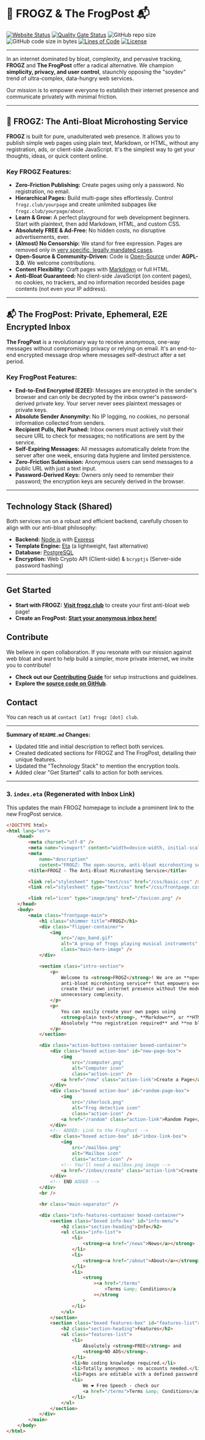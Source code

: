 # 🐸 FROGZ & The FrogPost 📬

[![Website Status](https://img.shields.io/website?down_color=red&down_message=offline&up_color=green&up_message=online&url=https%3A%2F%2Ffrogz.club)](https://frogz.club)
[![Quality Gate Status](https://sonarcloud.io/api/project_badges/measure?project=taislin_frogz&metric=alert_status)](https://sonarcloud.io/summary/new_code?id=taislin_frogz)
![GitHub repo size](https://img.shields.io/github/repo-size/taislin/frogz)
![GitHub code size in bytes](https://img.shields.io/github/languages/code-size/taislin/frogz)
[![Lines of Code](https://sonarcloud.io/api/project_badges/measure?project=taislin_frogz&metric=ncloc)](https://sonarcloud.io/summary/new_code?id=taislin_frogz)
[![License](https://img.shields.io/github/license/taislin/frogz)](LICENSE)

---

In an internet dominated by bloat, complexity, and pervasive tracking, **FROGZ** and **The FrogPost** offer a radical alternative. We champion **simplicity, privacy, and user control**, staunchly opposing the "soydev" trend of ultra-complex, data-hungry web services.

Our mission is to empower everyone to establish their internet presence and communicate privately with minimal friction.

---

## 🐸 FROGZ: The Anti-Bloat Microhosting Service

**FROGZ** is built for pure, unadulterated web presence. It allows you to publish simple web pages using plain text, Markdown, or HTML, without any registration, ads, or client-side JavaScript. It's the simplest way to get your thoughts, ideas, or quick content online.

### Key FROGZ Features:

-   **Zero-Friction Publishing:** Create pages using only a password. No registration, no email.
-   **Hierarchical Pages:** Build multi-page sites effortlessly. Control `frogz.club/yourpage` and create unlimited subpages like `frogz.club/yourpage/about`.
-   **Learn & Grow:** A perfect playground for web development beginners. Start with plaintext, then add Markdown, HTML, and custom CSS.
-   **Absolutely FREE & Ad-Free:** No hidden costs, no disruptive advertisements, ever.
-   **(Almost) No Censorship:** We stand for free expression. Pages are removed only in [very specific, legally mandated cases](terms).
-   **Open-Source & Community-Driven:** Code is [Open-Source](https://github.com/taislin/frogz) under **AGPL-3.0**. We welcome contributions.
-   **Content Flexibility:** Craft pages with [Markdown](https://www.markdownguide.org/cheat-sheet/) or full HTML.
-   **Anti-Bloat Guaranteed:** No client-side JavaScript (on content pages), no cookies, no trackers, and no information recorded besides page contents (not even your IP address).

---

## 📬 The FrogPost: Private, Ephemeral, E2E Encrypted Inbox

**The FrogPost** is a revolutionary way to receive anonymous, one-way messages without compromising privacy or relying on email. It's an end-to-end encrypted message drop where messages self-destruct after a set period.

### Key FrogPost Features:

-   **End-to-End Encrypted (E2EE):** Messages are encrypted in the sender's browser and can only be decrypted by the inbox owner's password-derived private key. Your server never sees plaintext messages or private keys.
-   **Absolute Sender Anonymity:** No IP logging, no cookies, no personal information collected from senders.
-   **Recipient Pulls, Not Pushed:** Inbox owners must actively visit their secure URL to check for messages; no notifications are sent by the service.
-   **Self-Expiring Messages:** All messages automatically delete from the server after one week, ensuring data hygiene and limited persistence.
-   **Zero-Friction Submission:** Anonymous users can send messages to a public URL with just a text input.
-   **Password-Derived Keys:** Owners only need to remember their password; the encryption keys are securely derived in the browser.

---

## Technology Stack (Shared)

Both services run on a robust and efficient backend, carefully chosen to align with our anti-bloat philosophy:

-   **Backend:** [Node.js](https://nodejs.org/) with [Express](https://expressjs.com/)
-   **Template Engine:** [Eta](https://eta.js.org/) (a lightweight, fast alternative)
-   **Database:** [PostgreSQL](https://www.postgresql.org/)
-   **Encryption:** Web Crypto API (Client-side) & `bcryptjs` (Server-side password hashing)

---

## Get Started

-   **Start with FROGZ:** **[Visit frogz.club](https://frogz.club)** to create your first anti-bloat web page!
-   **Create an FrogPost:** **[Start your anonymous inbox here!](https://frogz.club/inbox/create)**

## Contribute

We believe in open collaboration. If you resonate with our mission against web bloat and want to help build a simpler, more private internet, we invite you to contribute!

-   **Check out our [Contributing Guide](CONTRIBUTING.md)** for setup instructions and guidelines.
-   **Explore the [source code on GitHub](https://github.com/taislin/frogz)**.

## Contact

You can reach us at `contact [at] frogz [dot] club`.

---

**Summary of `README.md` Changes:**

-   Updated title and initial description to reflect both services.
-   Created dedicated sections for FROGZ and The FrogPost, detailing their unique features.
-   Updated the "Technology Stack" to mention the encryption tools.
-   Added clear "Get Started" calls to action for both services.

---

### 3. `index.eta` (Regenerated with Inbox Link)

This updates the main FROGZ homepage to include a prominent link to the new FrogPost service.

```html
<!DOCTYPE html>
<html lang="en">
	<head>
		<meta charset="utf-8" />
		<meta name="viewport" content="width=device-width, initial-scale=1" />
		<meta
			name="description"
			content="FROGZ: The open-source, anti-bloat microhosting service for simple, private, and ad-free webpages. Create your internet presence with plain text, Markdown, or HTML. Also introducing The FrogPost for private, E2E encrypted messages." />
		<title>FROGZ - The Anti-Bloat Microhosting Service</title>

		<link rel="stylesheet" type="text/css" href="/css/basic.css" />
		<link rel="stylesheet" type="text/css" href="/css/frontpage.css" />

		<link rel="icon" type="image/png" href="/favicon.png" />
	</head>
	<body>
		<main class="frontpage-main">
			<h1 class="shimmer title">FROGZ</h1>
			<div class="flipper-container">
				<img
					src="/apu_band.gif"
					alt="A group of frogs playing musical instruments"
					class="main-hero-image" />
			</div>

			<section class="intro-section">
				<p>
					Welcome to <strong>FROGZ</strong>! We are an **open-source,
					anti-bloat microhosting service** that empowers everyone to
					create their own internet presence without the modern web's
					unnecessary complexity.
				</p>
				<p>
					You can easily create your own pages using
					<strong>plain text</strong>, **Markdown**, or **HTML**.
					Absolutely **no registration required** and **no bloat**.
				</p>
			</section>

			<div class="action-buttons-container boxed-container">
				<div class="boxed action-box" id="new-page-box">
					<img
						src="/computer.png"
						alt="Computer icon"
						class="action-icon" />
					<a href="/new" class="action-link">Create a Page</a>
				</div>
				<div class="boxed action-box" id="random-page-box">
					<img
						src="/sherlock.png"
						alt="Frog detective icon"
						class="action-icon" />
					<a href="/random" class="action-link">Random Page</a>
				</div>
				<!-- ADDED: Link to the FrogPost -->
				<div class="boxed action-box" id="inbox-link-box">
					<img
						src="/mailbox.png"
						alt="Mailbox icon"
						class="action-icon" />
					<!-- You'll need a mailbox.png image -->
					<a href="/inbox/create" class="action-link">Create Inbox</a>
				</div>
				<!-- END ADDED -->
			</div>
			<br />

			<hr class="main-separator" />

			<div class="info-features-container boxed-container">
				<section class="boxed info-box" id="info-menu">
					<h2 class="section-heading">Info</h2>
					<ul class="info-list">
						<li>
							<strong><a href="/news">News</a></strong>
						</li>
						<li>
							<strong><a href="/about">About</a></strong>
						</li>
						<li>
							<strong
								><a href="/terms"
									>Terms &amp; Conditions</a
								></strong
							>
						</li>
					</ul>
				</section>
				<section class="boxed features-box" id="features-list">
					<h2 class="section-heading">Features</h2>
					<ul class="features-list">
						<li>
							Absolutely <strong>FREE</strong> and
							<strong>NO ADS</strong>.
						</li>
						<li>No coding knowledge required.</li>
						<li>Totally anonymous - no accounts needed.</li>
						<li>Pages are editable with a defined password.</li>
						<li>
							We ❤️ Free Speech - check our
							<a href="/terms">Terms &amp; Conditions</a>.
						</li>
					</ul>
				</section>
			</div>
		</main>
	</body>
</html>
```
